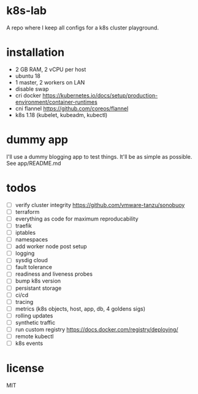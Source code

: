 # k8s-lab
A repo where I keep all configs for a k8s cluster playground.

# installation
- 2 GB RAM, 2 vCPU per host
- ubuntu 18
- 1 master, 2 workers on LAN
- disable swap
- cri docker https://kubernetes.io/docs/setup/production-environment/container-runtimes
- cni flannel https://github.com/coreos/flannel
- k8s 1.18 (kubelet, kubeadm, kubectl)

# dummy app
I'll use a dummy blogging app to test things. It'll be as simple as possible. See app/README.md

# todos
- [ ] verify cluster integrity https://github.com/vmware-tanzu/sonobuoy
- [ ] terraform
- [ ] everything as code for maximum reproducability
- [ ] traefik
- [ ] iptables
- [ ] namespaces
- [ ] add worker node post setup
- [ ] logging
- [ ] sysdig cloud
- [ ] fault tolerance
- [ ] readiness and liveness probes
- [ ] bump k8s version
- [ ] persistant storage
- [ ] ci/cd
- [ ] tracing
- [ ] metrics (k8s objects, host, app, db, 4 goldens sigs)
- [ ] rolling updates
- [ ] synthetic traffic
- [ ] run custom registry https://docs.docker.com/registry/deploying/
- [ ] remote kubectl
- [ ] k8s events

# license
MIT
